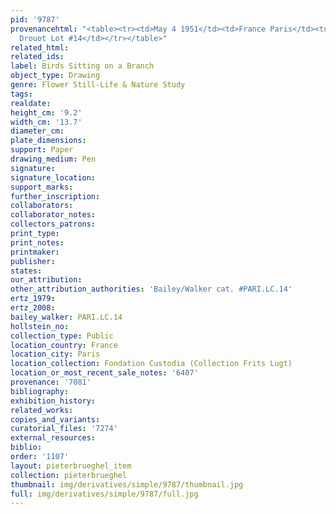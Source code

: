 ```yaml
---
pid: '9787'
provenancehtml: "<table><tr><td>May 4 1951</td><td>France Paris</td><td>Sale Aubry
  Drouot Lot #14</td></tr></table>"
related_html:
related_ids:
label: Birds Sitting on a Branch
object_type: Drawing
genre: Flower Still-Life & Nature Study
tags:
realdate:
height_cm: '9.2'
width_cm: '13.7'
diameter_cm:
plate_dimensions:
support: Paper
drawing_medium: Pen
signature:
signature_location:
support_marks:
further_inscription:
collaborators:
collaborator_notes:
collectors_patrons:
print_type:
print_notes:
printmaker:
publisher:
states:
our_attribution:
other_attribution_authorities: 'Bailey/Walker cat. #PARI.LC.14'
ertz_1979:
ertz_2008:
bailey_walker: PARI.LC.14
hollstein_no:
collection_type: Public
location_country: France
location_city: Paris
location_collection: Fondation Custodia (Collection Frits Lugt)
location_or_most_recent_sale_notes: '6407'
provenance: '7081'
bibliography:
exhibition_history:
related_works:
copies_and_variants:
curatorial_files: '7274'
external_resources:
biblio:
order: '1107'
layout: pieterbrueghel_item
collection: pieterbrueghel
thumbnail: img/derivatives/simple/9787/thumbnail.jpg
full: img/derivatives/simple/9787/full.jpg
---
```

